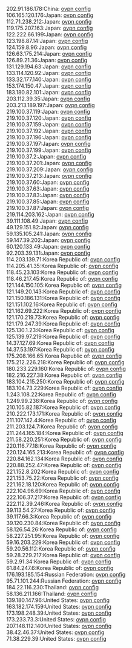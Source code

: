 202.91.186.178:China: [ovpn config](vpn/202_91_186_178.ovpn)  
106.165.120.176:Japan: [ovpn config](vpn/106_165_120_176.ovpn)  
112.71.238.212:Japan: [ovpn config](vpn/112_71_238_212.ovpn)  
119.175.207.163:Japan: [ovpn config](vpn/119_175_207_163.ovpn)  
122.222.66.199:Japan: [ovpn config](vpn/122_222_66_199.ovpn)  
123.198.87.14:Japan: [ovpn config](vpn/123_198_87_14.ovpn)  
124.159.8.96:Japan: [ovpn config](vpn/124_159_8_96.ovpn)  
126.63.175.214:Japan: [ovpn config](vpn/126_63_175_214.ovpn)  
126.89.21.36:Japan: [ovpn config](vpn/126_89_21_36.ovpn)  
131.129.194.63:Japan: [ovpn config](vpn/131_129_194_63.ovpn)  
133.114.120.92:Japan: [ovpn config](vpn/133_114_120_92.ovpn)  
133.32.177.140:Japan: [ovpn config](vpn/133_32_177_140.ovpn)  
153.174.150.47:Japan: [ovpn config](vpn/153_174_150_47.ovpn)  
183.180.82.101:Japan: [ovpn config](vpn/183_180_82_101.ovpn)  
203.112.39.35:Japan: [ovpn config](vpn/203_112_39_35.ovpn)  
203.213.189.197:Japan: [ovpn config](vpn/203_213_189_197.ovpn)  
219.100.37.119:Japan: [ovpn config](vpn/219_100_37_119.ovpn)  
219.100.37.120:Japan: [ovpn config](vpn/219_100_37_120.ovpn)  
219.100.37.159:Japan: [ovpn config](vpn/219_100_37_159.ovpn)  
219.100.37.192:Japan: [ovpn config](vpn/219_100_37_192.ovpn)  
219.100.37.196:Japan: [ovpn config](vpn/219_100_37_196.ovpn)  
219.100.37.197:Japan: [ovpn config](vpn/219_100_37_197.ovpn)  
219.100.37.199:Japan: [ovpn config](vpn/219_100_37_199.ovpn)  
219.100.37.2:Japan: [ovpn config](vpn/219_100_37_2.ovpn)  
219.100.37.201:Japan: [ovpn config](vpn/219_100_37_201.ovpn)  
219.100.37.209:Japan: [ovpn config](vpn/219_100_37_209.ovpn)  
219.100.37.213:Japan: [ovpn config](vpn/219_100_37_213.ovpn)  
219.100.37.60:Japan: [ovpn config](vpn/219_100_37_60.ovpn)  
219.100.37.63:Japan: [ovpn config](vpn/219_100_37_63.ovpn)  
219.100.37.83:Japan: [ovpn config](vpn/219_100_37_83.ovpn)  
219.100.37.85:Japan: [ovpn config](vpn/219_100_37_85.ovpn)  
219.100.37.87:Japan: [ovpn config](vpn/219_100_37_87.ovpn)  
219.114.203.162:Japan: [ovpn config](vpn/219_114_203_162.ovpn)  
39.111.108.49:Japan: [ovpn config](vpn/39_111_108_49.ovpn)  
49.129.151.82:Japan: [ovpn config](vpn/49_129_151_82.ovpn)  
59.135.105.241:Japan: [ovpn config](vpn/59_135_105_241.ovpn)  
59.147.39.202:Japan: [ovpn config](vpn/59_147_39_202.ovpn)  
60.120.133.49:Japan: [ovpn config](vpn/60_120_133_49.ovpn)  
92.203.39.131:Japan: [ovpn config](vpn/92_203_39_131.ovpn)  
114.203.139.71:Korea Republic of: [ovpn config](vpn/114_203_139_71.ovpn)  
114.205.41.35:Korea Republic of: [ovpn config](vpn/114_205_41_35.ovpn)  
118.45.23.103:Korea Republic of: [ovpn config](vpn/118_45_23_103.ovpn)  
118.46.217.45:Korea Republic of: [ovpn config](vpn/118_46_217_45.ovpn)  
121.144.150.105:Korea Republic of: [ovpn config](vpn/121_144_150_105.ovpn)  
121.149.20.143:Korea Republic of: [ovpn config](vpn/121_149_20_143.ovpn)  
121.150.186.131:Korea Republic of: [ovpn config](vpn/121_150_186_131.ovpn)  
121.151.102.16:Korea Republic of: [ovpn config](vpn/121_151_102_16.ovpn)  
121.162.69.222:Korea Republic of: [ovpn config](vpn/121_162_69_222.ovpn)  
121.170.219.73:Korea Republic of: [ovpn config](vpn/121_170_219_73.ovpn)  
121.179.247.39:Korea Republic of: [ovpn config](vpn/121_179_247_39.ovpn)  
125.130.1.23:Korea Republic of: [ovpn config](vpn/125_130_1_23.ovpn)  
125.139.97.219:Korea Republic of: [ovpn config](vpn/125_139_97_219.ovpn)  
14.37.127.69:Korea Republic of: [ovpn config](vpn/14_37_127_69.ovpn)  
14.37.53.197:Korea Republic of: [ovpn config](vpn/14_37_53_197.ovpn)  
175.208.166.65:Korea Republic of: [ovpn config](vpn/175_208_166_65.ovpn)  
175.212.226.218:Korea Republic of: [ovpn config](vpn/175_212_226_218.ovpn)  
180.233.229.160:Korea Republic of: [ovpn config](vpn/180_233_229_160.ovpn)  
182.216.227.38:Korea Republic of: [ovpn config](vpn/182_216_227_38.ovpn)  
183.104.215.250:Korea Republic of: [ovpn config](vpn/183_104_215_250.ovpn)  
183.104.73.229:Korea Republic of: [ovpn config](vpn/183_104_73_229.ovpn)  
1.243.108.22:Korea Republic of: [ovpn config](vpn/1_243_108_22.ovpn)  
1.249.99.236:Korea Republic of: [ovpn config](vpn/1_249_99_236.ovpn)  
210.105.82.187:Korea Republic of: [ovpn config](vpn/210_105_82_187.ovpn)  
210.222.173.171:Korea Republic of: [ovpn config](vpn/210_222_173_171.ovpn)  
211.107.142.4:Korea Republic of: [ovpn config](vpn/211_107_142_4.ovpn)  
211.203.124.7:Korea Republic of: [ovpn config](vpn/211_203_124_7.ovpn)  
211.244.165.184:Korea Republic of: [ovpn config](vpn/211_244_165_184.ovpn)  
211.58.220.251:Korea Republic of: [ovpn config](vpn/211_58_220_251.ovpn)  
220.116.77.18:Korea Republic of: [ovpn config](vpn/220_116_77_18.ovpn)  
220.124.165.213:Korea Republic of: [ovpn config](vpn/220_124_165_213.ovpn)  
220.84.162.134:Korea Republic of: [ovpn config](vpn/220_84_162_134.ovpn)  
220.88.252.47:Korea Republic of: [ovpn config](vpn/220_88_252_47.ovpn)  
221.152.8.202:Korea Republic of: [ovpn config](vpn/221_152_8_202.ovpn)  
221.153.75.22:Korea Republic of: [ovpn config](vpn/221_153_75_22.ovpn)  
221.162.18.120:Korea Republic of: [ovpn config](vpn/221_162_18_120.ovpn)  
222.104.96.69:Korea Republic of: [ovpn config](vpn/222_104_96_69.ovpn)  
222.106.37.217:Korea Republic of: [ovpn config](vpn/222_106_37_217.ovpn)  
222.112.39.246:Korea Republic of: [ovpn config](vpn/222_112_39_246.ovpn)  
39.113.54.27:Korea Republic of: [ovpn config](vpn/39_113_54_27.ovpn)  
39.117.66.3:Korea Republic of: [ovpn config](vpn/39_117_66_3.ovpn)  
39.120.230.84:Korea Republic of: [ovpn config](vpn/39_120_230_84.ovpn)  
58.126.54.26:Korea Republic of: [ovpn config](vpn/58_126_54_26.ovpn)  
58.227.251.95:Korea Republic of: [ovpn config](vpn/58_227_251_95.ovpn)  
59.16.203.229:Korea Republic of: [ovpn config](vpn/59_16_203_229.ovpn)  
59.20.56.112:Korea Republic of: [ovpn config](vpn/59_20_56_112.ovpn)  
59.28.229.217:Korea Republic of: [ovpn config](vpn/59_28_229_217.ovpn)  
59.2.91.34:Korea Republic of: [ovpn config](vpn/59_2_91_34.ovpn)  
61.84.247.6:Korea Republic of: [ovpn config](vpn/61_84_247_6.ovpn)  
176.193.185.154:Russian Federation: [ovpn config](vpn/176_193_185_154.ovpn)  
95.71.101.244:Russian Federation: [ovpn config](vpn/95_71_101_244.ovpn)  
184.22.116.230:Thailand: [ovpn config](vpn/184_22_116_230.ovpn)  
58.136.211.166:Thailand: [ovpn config](vpn/58_136_211_166.ovpn)  
139.180.147.96:United States: [ovpn config](vpn/139_180_147_96.ovpn)  
163.182.174.159:United States: [ovpn config](vpn/163_182_174_159.ovpn)  
173.198.248.39:United States: [ovpn config](vpn/173_198_248_39.ovpn)  
173.233.73.3:United States: [ovpn config](vpn/173_233_73_3.ovpn)  
207.148.112.140:United States: [ovpn config](vpn/207_148_112_140.ovpn)  
38.42.46.37:United States: [ovpn config](vpn/38_42_46_37.ovpn)  
71.38.229.39:United States: [ovpn config](vpn/71_38_229_39.ovpn)  
